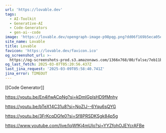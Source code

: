 ```yaml
---
url: 'https://lovable.dev'
tags:
  - AI-Toolkit
  - Generative-AI
  - Code-Generators
  - gen-ai--code
image: 'https://lovable.dev/opengraph-image-p98pqg.png?dd06f169b5eca05e'
site_name: Lovable
title: Lovable
favicon: 'https://lovable.dev/favicon.ico'
og_screenshot_url: >-
  https://og-screenshots-prod.s3.amazonaws.com/1366x768/80/false/7eb11b6a6b2250c47387756fe4f1fc7a36e0089f9378bd09f1e37120d39fa540.jpeg
og_last_fetch: 2025-03-07T05:20:56.437Z
last_jina_request: '2025-03-09T05:58:40.741Z'
jina_error: TIMEOUT
---
```

[[Code Generator]]


https://youtu.be/En4ifwACpNg?si=kDmlGplsHD9fMnhy


https://youtu.be/bTeX14C31u8?si=NoZIJ--6Yqu6sQYG

https://youtu.be/3FrKcqDGfe0?si=Sf8PRSDKSgk84p5g

https://www.youtube.com/live/IqWfKj4mUIo?si=YYZfohOJEYcrAFBe

